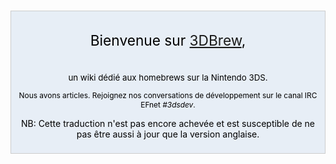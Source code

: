 <div style="background-color:#e7eef6; border: 1px solid #ccc; color:#000; margin-top: 15px; margin-bottom: 10px; padding: 8px; text-align:center;">
<div style="font-size: 162%; border: none; margin: 0; padding:.1em;">

Bienvenue sur [3DBrew](3DBrew:A_propos "wikilink"),

</div>
<div style="font-size: 95%">

un wiki dédié aux homebrews sur la Nintendo 3DS.

</div>
<div style="font-size:85%;">

Nous avons [](Special:Statistics "wikilink") articles. Rejoignez nos
conversations de développement sur le canal IRC EFnet *\#3dsdev*.

</div>

NB: Cette traduction n'est pas encore achevée et est susceptible de ne
pas être aussi à jour que la version anglaise.

</div>